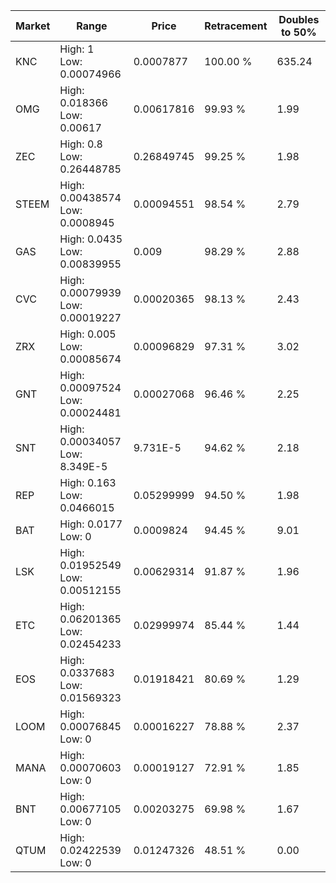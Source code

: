 | Market | Range | Price| Retracement | Doubles to 50% |
| --- | --- | --- | --- | --- |
| KNC | High: 1<br />Low: 0.00074966 | 0.0007877 | 100.00 % | 635.24 |
| OMG | High: 0.018366<br />Low: 0.00617 | 0.00617816 | 99.93 % | 1.99 |
| ZEC | High: 0.8<br />Low: 0.26448785 | 0.26849745 | 99.25 % | 1.98 |
| STEEM | High: 0.00438574<br />Low: 0.0008945 | 0.00094551 | 98.54 % | 2.79 |
| GAS | High: 0.0435<br />Low: 0.00839955 | 0.009 | 98.29 % | 2.88 |
| CVC | High: 0.00079939<br />Low: 0.00019227 | 0.00020365 | 98.13 % | 2.43 |
| ZRX | High: 0.005<br />Low: 0.00085674 | 0.00096829 | 97.31 % | 3.02 |
| GNT | High: 0.00097524<br />Low: 0.00024481 | 0.00027068 | 96.46 % | 2.25 |
| SNT | High: 0.00034057<br />Low: 8.349E-5 | 9.731E-5 | 94.62 % | 2.18 |
| REP | High: 0.163<br />Low: 0.0466015 | 0.05299999 | 94.50 % | 1.98 |
| BAT | High: 0.0177<br />Low: 0 | 0.0009824 | 94.45 % | 9.01 |
| LSK | High: 0.01952549<br />Low: 0.00512155 | 0.00629314 | 91.87 % | 1.96 |
| ETC | High: 0.06201365<br />Low: 0.02454233 | 0.02999974 | 85.44 % | 1.44 |
| EOS | High: 0.0337683<br />Low: 0.01569323 | 0.01918421 | 80.69 % | 1.29 |
| LOOM | High: 0.00076845<br />Low: 0 | 0.00016227 | 78.88 % | 2.37 |
| MANA | High: 0.00070603<br />Low: 0 | 0.00019127 | 72.91 % | 1.85 |
| BNT | High: 0.00677105<br />Low: 0 | 0.00203275 | 69.98 % | 1.67 |
| QTUM | High: 0.02422539<br />Low: 0 | 0.01247326 | 48.51 % | 0.00 |
